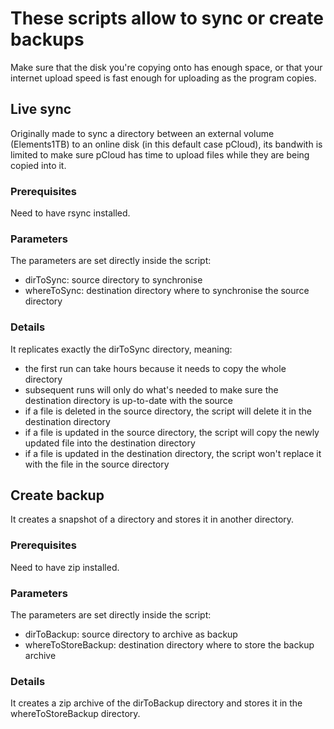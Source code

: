 # These scripts allow to sync or create backups
Make sure that the disk you're copying onto has enough space, or that your internet upload speed is fast enough for uploading as the program copies.

## Live sync
Originally made to sync a directory between an external volume (Elements1TB) to an online disk (in this default case pCloud), its bandwith is limited to make sure pCloud has time to upload files while they are being copied into it.
### Prerequisites
Need to have rsync installed.
### Parameters
The parameters are set directly inside the script:
- dirToSync: source directory to synchronise
- whereToSync: destination directory where to synchronise the source directory
### Details
It replicates exactly the dirToSync directory, meaning:
- the first run can take hours because it needs to copy the whole directory
- subsequent runs will only do what's needed to make sure the destination directory is up-to-date with the source
- if a file is deleted in the source directory, the script will delete it in the destination directory
- if a file is updated in the source directory, the script will copy the newly updated file into the destination directory
- if a file is updated in the destination directory, the script won't replace it with the file in the source directory

## Create backup
It creates a snapshot of a directory and stores it in another directory.
### Prerequisites
Need to have zip installed.
### Parameters
The parameters are set directly inside the script:
- dirToBackup: source directory to archive as backup
- whereToStoreBackup: destination directory where to store the backup archive
### Details
It creates a zip archive of the dirToBackup directory and stores it in the whereToStoreBackup directory.
